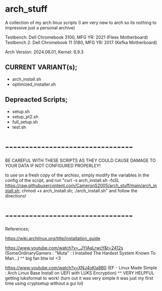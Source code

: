 # arch_stuff
A collection of my arch linux scripts (I am very new to arch so its nothing to impressive just a personal archive)

Testbench: Dell Chromebook 3100, MFG YR: 2021 (Fleex Motherboard)
Testbench 2: Dell Chromebook 11 3180, MFG YR: 2017 (Kefka Motherboard)

Arch Version: 2024.06.01, Kernel: 6.9.3

## CURRENT VARIANT(s);
- arch_install.sh
- optimized_installer.sh

## Depreacted Scripts;
- setup.sh
- setup_pt2.sh
- full_setup.sh
- test.sh
# -------------------------------- #

BE CAREFUL WITH THESE SCRIPTS AS THEY COULD CAUSE DAMAGE TO YOUR DATA IF NOT CONFIGURED PROPERLEY!

to use on a fresh copy of the archiso, simply modify the variables in the config of the script, and run "curl -s arch_install.sh -fsSL https://raw.githubusercontent.com/CameronS2005/arch_stuff/main/arch_install.sh; chmod +x arch_install.sh; ./arch_install.sh" and follow the directions!

# -------------------------------- #

References;

https://wiki.archlinux.org/title/installation_guide

https://www.youtube.com/watch?v=_JYIAaLrwcY&t=2412s 
(SomeOrdinaryGamers : "Muta" : I Installed The Hardest System Known To Man...)
^^ big fan btw lol <3

https://www.youtube.com/watch?v=XNJ4oKla8B0 
(EF - Linux Made Simple : Arch Linux Base Install on UEFI with LUKS Encryption)
^^ VERY HELPFUL getting luksformat to work! (turn out it was very simple it was just my first time using cryptsetup without a gui lol)
